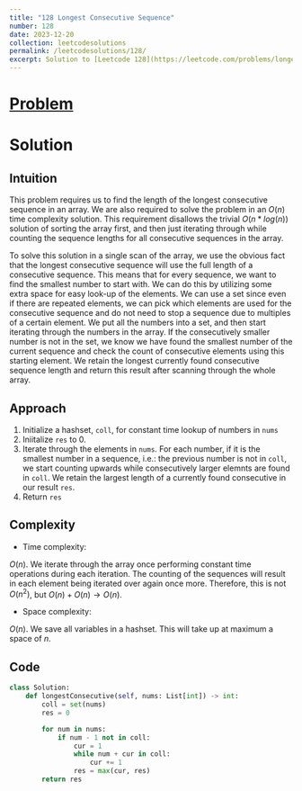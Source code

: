 ```yaml
---
title: "128 Longest Consecutive Sequence"
number: 128
date: 2023-12-20
collection: leetcodesolutions
permalink: /leetcodesolutions/128/
excerpt: Solution to [Leetcode 128](https://leetcode.com/problems/longest-consecutive-sequence/description/)
---
```

# [Problem](https://leetcode.com/problems/longest-consecutive-sequence/description/)

# Solution

## Intuition
<!-- Describe your first thoughts on how to solve this problem. -->
This problem requires us to find the length of the longest consecutive sequence in an array. We are also required to solve the problem in an $O(n)$ time complexity solution. This requirement disallows the trivial $O(n*log(n))$ solution of sorting the array first, and then just iterating through while counting the sequence lengths for all consecutive sequences in the array.

To solve this solution in a single scan of the array, we use the obvious fact that the longest consecutive sequence will use the full length of a consecutive sequence. This means that for every sequence, we want to find the smallest number to start with. We can do this by utilizing some extra space for easy look-up of the elements. We can use a set since even if there are repeated elements, we can pick which elements are used for the consecutive sequence and do not need to stop a sequence due to multiples of a certain element. We put all the numbers into a set, and then start iterating through the numbers in the array. If the consecutively smaller number is not in the set, we know we have found the smallest number of the current sequence and check the count of consecutive elements using this starting element. We retain the longest currently found consecutive sequence length and return this result after scanning through the whole array.

## Approach
<!-- Describe your approach to solving the problem. -->
1. Initialize a hashset, `coll`, for constant time lookup of numbers in `nums`
2. Iniitalize `res` to 0.
3. Iterate through the elements in `nums`. For each number, if it is the smallest number in a sequence, i.e.: the previous number is not in `coll`, we start counting upwards while consecutively larger elemnts are found in `coll`. We retain the largest length of a currently found consecutive in our result `res`.
4. Return `res`

## Complexity
- Time complexity:
<!-- Add your time complexity here, e.g. $$O(n)$$ -->
$O(n)$. We iterate through the array once performing constant time operations during each iteration. The counting of the sequences will result in each element being iterated over again once more. Therefore, this is not $O(n^2)$, but $O(n)+O(n) \rightarrow O(n)$.

- Space complexity:
<!-- Add your space complexity here, e.g. $$O(n)$$ -->
$O(n)$. We save all variables in a hashset. This will take up at maximum a space of $n$.

## Code
```python
class Solution:
    def longestConsecutive(self, nums: List[int]) -> int:
        coll = set(nums)
        res = 0

        for num in nums:
            if num - 1 not in coll:
                cur = 1
                while num + cur in coll:
                    cur += 1
                res = max(cur, res)
        return res
```